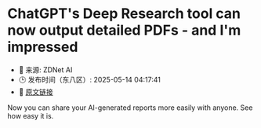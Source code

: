# ChatGPT's Deep Research tool can now output detailed PDFs - and I'm impressed
- 📅 来源: ZDNet AI
- 🕒 发布时间（东八区）: 2025-05-14 04:17:41
- 🔗 [原文链接](https://www.zdnet.com/article/chatgpts-deep-research-tool-can-now-output-detailed-pdfs-and-im-impressed/)

Now you can share your AI-generated reports more easily with anyone. See how easy it is.
